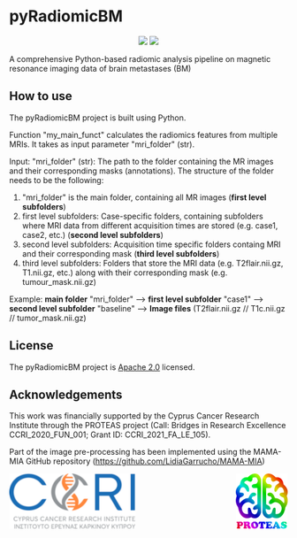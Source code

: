 # pyRadiomicBM
<p align="center">
  <a href="https://in-silico-modelling.ucy.ac.cy"><img src="https://img.shields.io/badge/In%20Silico%20Modelling%20Group-green"/></a>
  <a href="https://opensource.org/licenses/Apache-2.0"><img src="https://img.shields.io/badge/License-Apache%202.0-blue.svg"/></a>
</p>
A comprehensive Python-based radiomic analysis pipeline on magnetic resonance imaging data of brain metastases (BM)

## How to use
The pyRadiomicBM project is built using Python. 

Function "my_main_funct" calculates the radiomics features from multiple MRIs. It takes as input parameter "mri_folder" (str).

Input: "mri_folder" (str): The path to the folder containing the MR images and their corresponding masks (annotations). The structure of the folder needs to be the following:

1) "mri_folder" is the main folder, containing all MR images (**first level subfolders**)
2) first level subfolders: Case-specific folders, containing subfolders where MRI data from different acquisition times are stored (e.g. case1, case2, etc.) (**second level subfolders**)
3) second level subfolders: Acquisition time specific folders containg MRI and their corresponding mask (**third level subfolders**)
4) third level subfolders: Folders that store the MRI data (e.g. T2flair.nii.gz, T1.nii.gz, etc.) along with their corresponding mask (e.g. tumour_mask.nii.gz) 

Example: **main folder** "mri_folder" --> **first level subfolder** "case1" --> **second level subfolder** "baseline" --> **Image files** (T2flair.nii.gz // T1c.nii.gz // tumor_mask.nii.gz)

## License
The pyRadiomicBM project is [Apache 2.0](https://www.apache.org/licenses/LICENSE-2.0.txt) licensed.

## Acknowledgements
This work was financially supported by the Cyprus Cancer Research Institute through the PROTEAS project (Call: Bridges in Research Excellence CCRI_2020_FUN_001; Grant ID: CCRI_2021_FA_LE_105). 

Part of the image pre-processing has been implemented using the MAMA-MIA GitHub repository (https://github.com/LidiaGarrucho/MAMA-MIA)

<p align="center">
      <img src="./docs/CCRI-logo.png" align="left" height="100">
      <img src="./docs/PROTEAS-logo.png" align="right" height="100">
</p>
